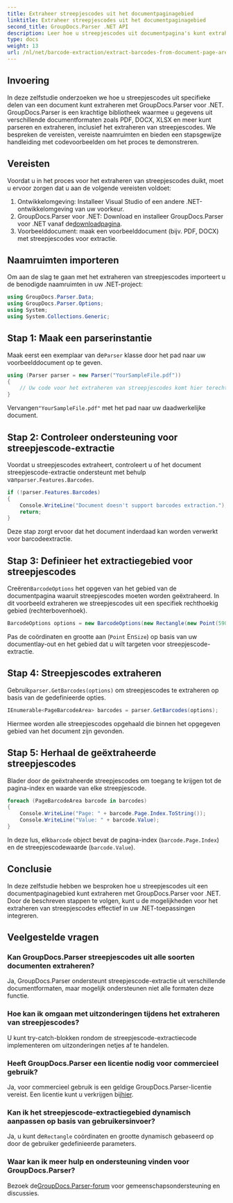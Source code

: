 ```yaml
---
title: Extraheer streepjescodes uit het documentpaginagebied
linktitle: Extraheer streepjescodes uit het documentpaginagebied
second_title: GroupDocs.Parser .NET API
description: Leer hoe u streepjescodes uit documentpagina's kunt extraheren met GroupDocs.Parser voor .NET. Verbeter uw documentverwerkingsmogelijkheden met deze stapsgewijze zelfstudie.
type: docs
weight: 13
url: /nl/net/barcode-extraction/extract-barcodes-from-document-page-area/
---
```

## Invoering
In deze zelfstudie onderzoeken we hoe u streepjescodes uit specifieke delen van een document kunt extraheren met GroupDocs.Parser voor .NET. GroupDocs.Parser is een krachtige bibliotheek waarmee u gegevens uit verschillende documentformaten zoals PDF, DOCX, XLSX en meer kunt parseren en extraheren, inclusief het extraheren van streepjescodes. We bespreken de vereisten, vereiste naamruimten en bieden een stapsgewijze handleiding met codevoorbeelden om het proces te demonstreren.
## Vereisten
Voordat u in het proces voor het extraheren van streepjescodes duikt, moet u ervoor zorgen dat u aan de volgende vereisten voldoet:
1. Ontwikkelomgeving: Installeer Visual Studio of een andere .NET-ontwikkelomgeving van uw voorkeur.
2.  GroupDocs.Parser voor .NET: Download en installeer GroupDocs.Parser voor .NET vanaf de[downloadpagina](https://releases.groupdocs.com/parser/net/).
3. Voorbeelddocument: maak een voorbeelddocument (bijv. PDF, DOCX) met streepjescodes voor extractie.

## Naamruimten importeren
Om aan de slag te gaan met het extraheren van streepjescodes importeert u de benodigde naamruimten in uw .NET-project:
```csharp
using GroupDocs.Parser.Data;
using GroupDocs.Parser.Options;
using System;
using System.Collections.Generic;
```
## Stap 1: Maak een parserinstantie
 Maak eerst een exemplaar van de`Parser` klasse door het pad naar uw voorbeelddocument op te geven.
```csharp
using (Parser parser = new Parser("YourSampleFile.pdf"))
{
    // Uw code voor het extraheren van streepjescodes komt hier terecht
}
```
 Vervangen`"YourSampleFile.pdf"` met het pad naar uw daadwerkelijke document.
## Stap 2: Controleer ondersteuning voor streepjescode-extractie
 Voordat u streepjescodes extraheert, controleert u of het document streepjescode-extractie ondersteunt met behulp van`parser.Features.Barcodes`.
```csharp
if (!parser.Features.Barcodes)
{
    Console.WriteLine("Document doesn't support barcodes extraction.");
    return;
}
```
Deze stap zorgt ervoor dat het document inderdaad kan worden verwerkt voor barcodeextractie.
## Stap 3: Definieer het extractiegebied voor streepjescodes
 Creëren`BarcodeOptions` het opgeven van het gebied van de documentpagina waaruit streepjescodes moeten worden geëxtraheerd. In dit voorbeeld extraheren we streepjescodes uit een specifiek rechthoekig gebied (rechterbovenhoek).
```csharp
BarcodeOptions options = new BarcodeOptions(new Rectangle(new Point(590, 80), new Size(150, 150)));
```
Pas de coördinaten en grootte aan (`Point` En`Size`) op basis van uw documentlay-out en het gebied dat u wilt targeten voor streepjescode-extractie.
## Stap 4: Streepjescodes extraheren
 Gebruik`parser.GetBarcodes(options)` om streepjescodes te extraheren op basis van de gedefinieerde opties.
```csharp
IEnumerable<PageBarcodeArea> barcodes = parser.GetBarcodes(options);
```
Hiermee worden alle streepjescodes opgehaald die binnen het opgegeven gebied van het document zijn gevonden.
## Stap 5: Herhaal de geëxtraheerde streepjescodes
Blader door de geëxtraheerde streepjescodes om toegang te krijgen tot de pagina-index en waarde van elke streepjescode.
```csharp
foreach (PageBarcodeArea barcode in barcodes)
{
    Console.WriteLine("Page: " + barcode.Page.Index.ToString());
    Console.WriteLine("Value: " + barcode.Value);
}
```
 In deze lus, elk`barcode` object bevat de pagina-index (`barcode.Page.Index`) en de streepjescodewaarde (`barcode.Value`).

## Conclusie
In deze zelfstudie hebben we besproken hoe u streepjescodes uit een documentpaginagebied kunt extraheren met GroupDocs.Parser voor .NET. Door de beschreven stappen te volgen, kunt u de mogelijkheden voor het extraheren van streepjescodes effectief in uw .NET-toepassingen integreren.

## Veelgestelde vragen
### Kan GroupDocs.Parser streepjescodes uit alle soorten documenten extraheren?
Ja, GroupDocs.Parser ondersteunt streepjescode-extractie uit verschillende documentformaten, maar mogelijk ondersteunen niet alle formaten deze functie.
### Hoe kan ik omgaan met uitzonderingen tijdens het extraheren van streepjescodes?
U kunt try-catch-blokken rondom de streepjescode-extractiecode implementeren om uitzonderingen netjes af te handelen.
### Heeft GroupDocs.Parser een licentie nodig voor commercieel gebruik?
Ja, voor commercieel gebruik is een geldige GroupDocs.Parser-licentie vereist. Een licentie kunt u verkrijgen bij[hier](https://purchase.groupdocs.com/buy).
### Kan ik het streepjescode-extractiegebied dynamisch aanpassen op basis van gebruikersinvoer?
 Ja, u kunt de`Rectangle` coördinaten en grootte dynamisch gebaseerd op door de gebruiker gedefinieerde parameters.
### Waar kan ik meer hulp en ondersteuning vinden voor GroupDocs.Parser?
 Bezoek de[GroupDocs.Parser-forum](https://forum.groupdocs.com/c/parser/17) voor gemeenschapsondersteuning en discussies.